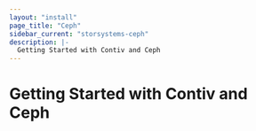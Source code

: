 ```yaml
---
layout: "install"
page_title: "Ceph"
sidebar_current: "storsystems-ceph"
description: |-
  Getting Started with Contiv and Ceph
---
```


# Getting Started with Contiv and Ceph

